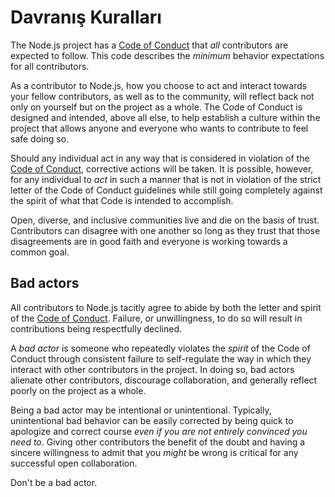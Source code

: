 # Davranış Kuralları

The Node.js project has a [Code of Conduct](https://github.com/nodejs/admin/blob/master/CODE_OF_CONDUCT.md) that *all* contributors are expected to follow. This code describes the *minimum* behavior expectations for all contributors.

As a contributor to Node.js, how you choose to act and interact towards your fellow contributors, as well as to the community, will reflect back not only on yourself but on the project as a whole. The Code of Conduct is designed and intended, above all else, to help establish a culture within the project that allows anyone and everyone who wants to contribute to feel safe doing so.

Should any individual act in any way that is considered in violation of the [Code of Conduct](https://github.com/nodejs/admin/blob/master/CODE_OF_CONDUCT.md), corrective actions will be taken. It is possible, however, for any individual to *act* in such a manner that is not in violation of the strict letter of the Code of Conduct guidelines while still going completely against the spirit of what that Code is intended to accomplish.

Open, diverse, and inclusive communities live and die on the basis of trust. Contributors can disagree with one another so long as they trust that those disagreements are in good faith and everyone is working towards a common goal.

## Bad actors

All contributors to Node.js tacitly agree to abide by both the letter and spirit of the [Code of Conduct](https://github.com/nodejs/admin/blob/master/CODE_OF_CONDUCT.md). Failure, or unwillingness, to do so will result in contributions being respectfully declined.

A *bad actor* is someone who repeatedly violates the *spirit* of the Code of Conduct through consistent failure to self-regulate the way in which they interact with other contributors in the project. In doing so, bad actors alienate other contributors, discourage collaboration, and generally reflect poorly on the project as a whole.

Being a bad actor may be intentional or unintentional. Typically, unintentional bad behavior can be easily corrected by being quick to apologize and correct course *even if you are not entirely convinced you need to*. Giving other contributors the benefit of the doubt and having a sincere willingness to admit that you *might* be wrong is critical for any successful open collaboration.

Don't be a bad actor.